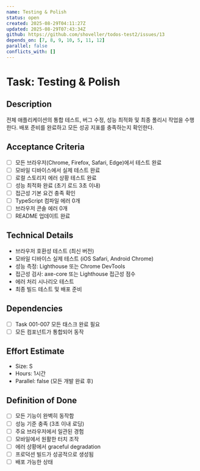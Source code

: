 ```yaml
---
name: Testing & Polish
status: open
created: 2025-08-29T04:11:27Z
updated: 2025-08-29T07:43:34Z
github: https://github.com/shoveller/todos-test2/issues/13
depends_on: [7, 8, 9, 10, 5, 11, 12]
parallel: false
conflicts_with: []
---
```


# Task: Testing & Polish

## Description
전체 애플리케이션의 통합 테스트, 버그 수정, 성능 최적화 및 최종 폴리시 작업을 수행한다. 배포 준비를 완료하고 모든 성공 지표를 충족하는지 확인한다.

## Acceptance Criteria
- [ ] 모든 브라우저(Chrome, Firefox, Safari, Edge)에서 테스트 완료
- [ ] 모바일 디바이스에서 실제 테스트 완료
- [ ] 로컬 스토리지 에러 상황 테스트 완료
- [ ] 성능 최적화 완료 (초기 로드 3초 이내)
- [ ] 접근성 기본 요건 충족 확인
- [ ] TypeScript 컴파일 에러 0개
- [ ] 브라우저 콘솔 에러 0개
- [ ] README 업데이트 완료

## Technical Details
- 브라우저 호환성 테스트 (최신 버전)
- 모바일 디바이스 실제 테스트 (iOS Safari, Android Chrome)
- 성능 측정: Lighthouse 또는 Chrome DevTools
- 접근성 검사: axe-core 또는 Lighthouse 접근성 점수
- 에러 처리 시나리오 테스트
- 최종 빌드 테스트 및 배포 준비

## Dependencies
- [ ] Task 001-007 모든 태스크 완료 필요
- [ ] 모든 컴포넌트가 통합되어 동작

## Effort Estimate
- Size: S
- Hours: 1시간
- Parallel: false (모든 개발 완료 후)

## Definition of Done
- [ ] 모든 기능이 완벽히 동작함
- [ ] 성능 기준 충족 (3초 이내 로딩)
- [ ] 주요 브라우저에서 일관된 경험
- [ ] 모바일에서 원활한 터치 조작
- [ ] 에러 상황에서 graceful degradation
- [ ] 프로덕션 빌드가 성공적으로 생성됨
- [ ] 배포 가능한 상태
